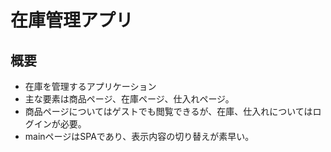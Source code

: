 # 在庫管理アプリ

## 概要
- 在庫を管理するアプリケーション
- 主な要素は商品ページ、在庫ページ、仕入れページ。
- 商品ページについてはゲストでも閲覧できるが、在庫、仕入れについてはログインが必要。
- mainページはSPAであり、表示内容の切り替えが素早い。

